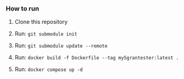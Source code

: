 ### How to run

1. Clone this repository

2. Run: `git submodule init`

3. Run: `git submodule update --remote` 

4. Run: `docker build -f Dockerfile --tag my5grantester:latest .`

5. Run: `docker compose up -d`
